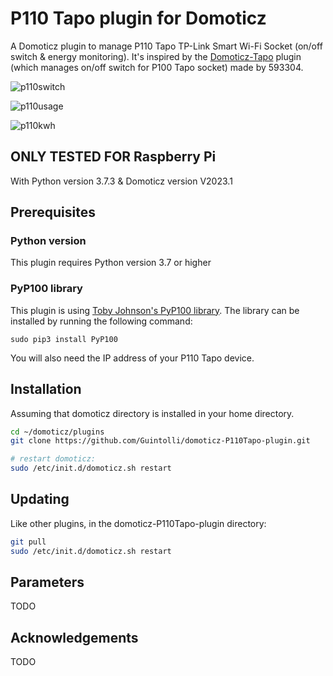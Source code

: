 # P110 Tapo plugin for Domoticz

A Domoticz plugin to manage P110 Tapo TP-Link Smart Wi-Fi Socket (on/off switch & energy monitoring).
It's inspired by the [Domoticz-Tapo](https://github.com/593304/Domoticz-Tapo) plugin (which manages on/off switch for P100 Tapo socket) made by 593304.

![p110switch](https://user-images.githubusercontent.com/86910832/232882924-8dfcb660-23e5-4db3-9205-2ece749267f3.JPG)

![p110usage](https://user-images.githubusercontent.com/86910832/232883466-acde5ee0-f218-4d8b-85a9-2c26620b325e.JPG)

![p110kwh](https://user-images.githubusercontent.com/86910832/232883490-02403864-8761-4f36-abba-eec85aebbd56.JPG)


## ONLY TESTED FOR Raspberry Pi

With Python version 3.7.3 & Domoticz version V2023.1

## Prerequisites

### Python version
This plugin requires Python version 3.7 or higher

### PyP100 library
This plugin is using [Toby Johnson's PyP100 library](https://pypi.org/project/PyP100/). 
The library can be installed by running the following command: 
```
sudo pip3 install PyP100
```
You will also need the IP address of your P110 Tapo device.

## Installation
Assuming that domoticz directory is installed in your home directory.
```bash
cd ~/domoticz/plugins
git clone https://github.com/Guintolli/domoticz-P110Tapo-plugin.git

# restart domoticz:
sudo /etc/init.d/domoticz.sh restart
```
## Updating

Like other plugins, in the domoticz-P110Tapo-plugin directory:
```bash
git pull
sudo /etc/init.d/domoticz.sh restart
```

## Parameters

TODO

## Acknowledgements

TODO
